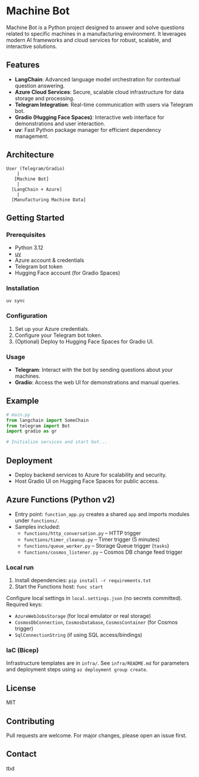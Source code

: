 # Machine Bot

Machine Bot is a Python project designed to answer and solve questions related to specific machines in a manufacturing environment. It leverages modern AI frameworks and cloud services for robust, scalable, and interactive solutions.

## Features

- **LangChain**: Advanced language model orchestration for contextual question answering.
- **Azure Cloud Services**: Secure, scalable cloud infrastructure for data storage and processing.
- **Telegram Integration**: Real-time communication with users via Telegram bot.
- **Gradio (Hugging Face Spaces)**: Interactive web interface for demonstrations and user interaction.
- **uv**: Fast Python package manager for efficient dependency management.

## Architecture

```
User (Telegram/Gradio) 
    |
   [Machine Bot]
    |
  [LangChain + Azure]
    |
  [Manufacturing Machine Data]
```

## Getting Started

### Prerequisites

- Python 3.12
- [uv](https://github.com/astral-sh/uv)
- Azure account & credentials
- Telegram bot token
- Hugging Face account (for Gradio Spaces)

### Installation

```bash
uv sync
```

### Configuration

1. Set up your Azure credentials.
2. Configure your Telegram bot token.
3. (Optional) Deploy to Hugging Face Spaces for Gradio UI.

### Usage

- **Telegram**: Interact with the bot by sending questions about your machines.
- **Gradio**: Access the web UI for demonstrations and manual queries.

## Example

```python
# main.py
from langchain import SomeChain
from telegram import Bot
import gradio as gr

# Initialize services and start bot...
```

## Deployment
 
- Deploy backend services to Azure for scalability and security.
- Host Gradio UI on Hugging Face Spaces for public access.

## Azure Functions (Python v2)

- Entry point: `function_app.py` creates a shared `app` and imports modules under `functions/`.
- Samples included:
  - `functions/http_conversation.py` – HTTP trigger
  - `functions/timer_cleanup.py` – Timer trigger (5 minutes)
  - `functions/queue_worker.py` – Storage Queue trigger (`tasks`)
  - `functions/cosmos_listener.py` – Cosmos DB change feed trigger

### Local run

1) Install dependencies: `pip install -r requirements.txt`
2) Start the Functions host: `func start`

Configure local settings in `local.settings.json` (no secrets committed). Required keys:
- `AzureWebJobsStorage` (for local emulator or real storage)
- `CosmosDbConnection`, `CosmosDatabase`, `CosmosContainer` (for Cosmos trigger)
- `SqlConnectionString` (if using SQL access/bindings)

### IaC (Bicep)

Infrastructure templates are in `infra/`. See `infra/README.md` for parameters and deployment steps using `az deployment group create`.

## License

MIT

## Contributing

Pull requests are welcome. For major changes, please open an issue first.

## Contact
tbd
